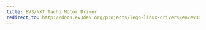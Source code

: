 ```yaml
---
title: EV3/NXT Tacho Motor Driver
redirect_to: http://docs.ev3dev.org/projects/lego-linux-drivers/en/ev3dev-jessie/motors.html#motor-modules
---
```

